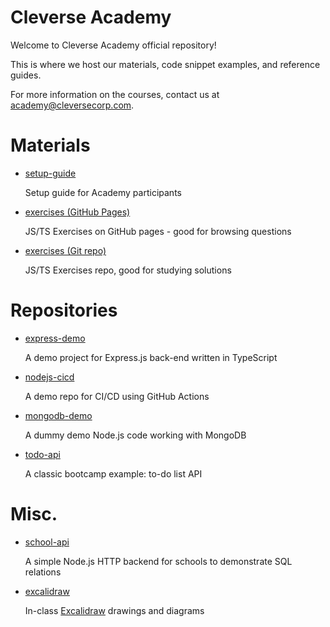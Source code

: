 # Cleverse Academy

Welcome to Cleverse Academy official repository!

This is where we host our materials, code snippet examples, and reference guides.

For more information on the courses, contact us at [academy@cleversecorp.com](mailto:academy@cleversecorp.com).

# Materials

- [setup-guide](https://cleverseacademy.github.io/setup-guide/)

  Setup guide for Academy participants

- [exercises (GitHub Pages)](https://cleverseacademy.github.io/exercises/)

  JS/TS Exercises on GitHub pages - good for browsing questions

- [exercises (Git repo)](https://github.com/CleverseAcademy/exercises)

  JS/TS Exercises repo, good for studying solutions

# Repositories

- [express-demo](https://github.com/CleverseAcademy/express-demo)

  A demo project for Express.js back-end written in TypeScript

- [nodejs-cicd](https://github.com/CleverseAcademy/nodejs-cicd)

  A demo repo for CI/CD using GitHub Actions

- [mongodb-demo](https://github.com/CleverseAcademy/mongodb-demo)

  A dummy demo Node.js code working with MongoDB

- [todo-api](https://github.com/CleverseAcademy/todo-api)

  A classic bootcamp example: to-do list API

# Misc.

- [school-api](https://github.com/CleverseAcademy/school-api)

  A simple Node.js HTTP backend for schools to demonstrate SQL relations

- [excalidraw](https://github.com/CleverseAcademy/excalidraw)

  In-class [Excalidraw](https://excalidraw.com) drawings and diagrams
